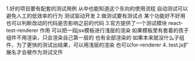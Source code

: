 1.好的项目要有配套的测试用例
    从中也能知道这个东向的使用流程
        自动测试可以避免人工的低效率的行为
    测试驱动开发
2.做测试要有测试点
    某个功能好不好用
    也可以判断改动的代码是否影响之前的代码
3.官方提供了一个测试模块
    react-test-renderer 
        作用
            可以把一段jsx模板进行浅层的渲染
                如果模板里有套着的孩子组件不用渲染，只会渲染自己第一层的
                也有全部渲染的
                    如果本来就没什么子组件，为了更快的测试出结果，可以用浅层的渲染
                    也可以for-renderer
4..test.js扩展名才会被作为测试文件
